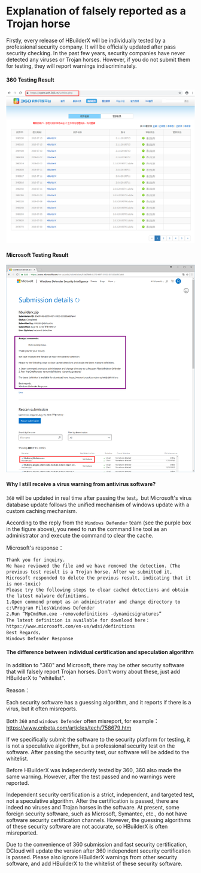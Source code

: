 # Explanation of falsely reported as a Trojan horse

Firstly, every release of HBuilderX will be individually tested by a professional security company. It will be officially updated after pass security checking. In the past few years, security companies have never detected any viruses or Trojan horses. However, if you do not submit them for testing, they will report warnings indiscriminately.

#### 360 Testing Result

<img src="/static/snapshots/tutorial/Security_1.png" style="zoom: 80%;" />

#### Microsoft Testing Result

<img src="/static/snapshots/tutorial/Security_2.png" style="zoom: 80%;" />

#### Why I still receive a virus warning from antivirus software?

`360` will be updated in real time after passing the test，but Microsoft's virus database update follows the unified mechanism of windows update with a custom caching mechanism.

According to the reply from the `Windows Defender` team (see the purple box in the figure above), you need to run the command line tool as an administrator and execute the command to clear the cache.


Microsoft's response：

```
Thank you for inquiry.
We have reviewed the file and we have removed the detection. (The previous test result is a Trojan horse. After we submitted it, Microsoft responded to delete the previous result, indicating that it is non-toxic)
Please try the following steps to clear cached detections and obtain the latest malware definitions.
1.Open commond prompt as an administrator and change directory to c:\Program Files\Windows Defender
2.Run “MpCmdRun.exe -removedefinitions -dynamicsignatures”
The latest definition is available for download here：https://www.microsoft.com/en-us/wdsi/definitions
Best Regards，
Windows Defender Response
```

#### The difference between individual certification and speculation algorithm

In addition to "360" and Microsoft, there may be other security software that will falsely report Trojan horses. Don't worry about these, just add HBuilderX to "whitelist".

Reason：

Each security software has a guessing algorithm, and it reports if there is a virus, but it often misreports.

Both `360` and `windows Defender` often misreport, for example：https://www.cnbeta.com/articles/tech/758679.htm

If we specifically submit the software to the security platform for testing, it is not a speculative algorithm, but a professional security test on the software. After passing the security test, our software will be added to the whitelist.

Before HBuilderX was independently tested by 360, 360 also made the same warning. However, after the test passed and no warnings were reported.

Independent security certification is a strict, independent, and targeted test, not a speculative algorithm. After the certification is passed, there are indeed no viruses and Trojan horses in the software. At present, some foreign security software, such as Microsoft, Symantec, etc., do not have software security certification channels. However, the guessing algorithms of these security software are not accurate, so HBuilderX is often misreported.

Due to the convenience of 360 submission and fast security certification, DCloud will update the version after 360 independent security certification is passed. Please also ignore HBuilderX warnings from other security software, and add HBuilderX to the whitelist of these security software.

